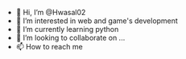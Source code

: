 - 👋 Hi, I’m @Hwasal02
- 👀 I’m interested in web and game's development 
- 🌱 I’m currently learning python
- 💞️ I’m looking to collaborate on ...
- 📫 How to reach me 

<!---
Hwasal02/Hwasal02 is a ✨ special ✨ repository because its `README.md` (this file) appears on your GitHub profile.
You can click the Preview link to take a look at your changes.
--->
